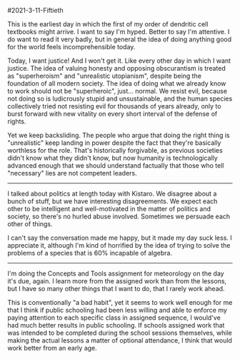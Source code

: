 #2021-3-11-Fiftieth

This is the earliest day in which the first of my order of dendritic cell textbooks might arrive.  I want to say I'm hyped.  Better to say I'm attentive.  I do want to read it very badly, but in general the idea of doing anything good for the world feels incomprehensible today.

Today, I want justice!  And I won't get it.  Like every other day in which I want justice.  The idea of valuing honesty and opposing obscurantism is treated as "superheroism" and "unrealistic utopianism", despite being the foundation of all modern society.  The idea of doing what we already know to work should not be "superheroic", just... normal.  We resist evil, because not doing so is ludicrously stupid and unsustainable, and the human species collectively tried not resisting evil for thousands of years already, only to burst forward with new vitality on every short interval of the defense of rights.

Yet we keep backsliding.  The people who argue that doing the right thing is "unrealistic" keep landing in power despite the fact that they're basically worthless for the role.  That's historically forgivable, as previous societies didn't know what they didn't know, but now humanity is technologically advanced enough that we should understand factually that those who tell "necessary" lies are not competent leaders.

---
I talked about politics at length today with Kistaro.  We disagree about a bunch of stuff, but we have interesting disagreements.  We expect each other to be intelligent and well-motivated in the matter of politics and society, so there's no hurled abuse involved.  Sometimes we persuade each other of things.

I can't say the conversation made me happy, but it made my day suck less.  I appreciate it, although I'm kind of horrified by the idea of trying to solve the problems of a species that is 60% incapable of algebra.

---
I'm doing the Concepts and Tools assignment for meteorology on the day it's due, again.  I learn more from the assigned work than from the lessons, but I have so many other things that I want to do, that I rarely work ahead.

This is conventionally "a bad habit", yet it seems to work well enough for me that I think if public schooling had been less willing and able to enforce my paying attention to each specific class in assigned sequence, I would've had much better results in public schooling.  If schools assigned work that was intended to be completed during the school sessions themselves, while making the actual lessons a matter of optional attendance, I think that would work better from an early age.